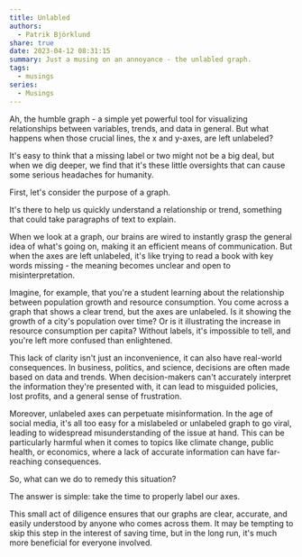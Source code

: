 ```yaml
---
title: Unlabled
authors:
  - Patrik Björklund
share: true
date: 2023-04-12 08:31:15
summary: Just a musing on an annoyance - the unlabled graph.
tags:
  - musings
series:
  - Musings
---
```

Ah, the humble graph - a simple yet powerful tool for visualizing relationships between variables, trends, and data in general. But what happens when those crucial lines, the x and y-axes, are left unlabeled? 

It's easy to think that a missing label or two might not be a big deal, but when we dig deeper, we find that it's these little oversights that can cause some serious headaches for humanity.

First, let's consider the purpose of a graph. 

It's there to help us quickly understand a relationship or trend, something that could take paragraphs of text to explain. 

When we look at a graph, our brains are wired to instantly grasp the general idea of what's going on, making it an efficient means of communication. But when the axes are left unlabeled, it's like trying to read a book with key words missing - the meaning becomes unclear and open to misinterpretation.

Imagine, for example, that you're a student learning about the relationship between population growth and resource consumption. You come across a graph that shows a clear trend, but the axes are unlabeled. Is it showing the growth of a city's population over time? Or is it illustrating the increase in resource consumption per capita? Without labels, it's impossible to tell, and you're left more confused than enlightened.

This lack of clarity isn't just an inconvenience, it can also have real-world consequences. In business, politics, and science, decisions are often made based on data and trends. When decision-makers can't accurately interpret the information they're presented with, it can lead to misguided policies, lost profits, and a general sense of frustration.

Moreover, unlabeled axes can perpetuate misinformation. In the age of social media, it's all too easy for a mislabeled or unlabeled graph to go viral, leading to widespread misunderstanding of the issue at hand. This can be particularly harmful when it comes to topics like climate change, public health, or economics, where a lack of accurate information can have far-reaching consequences.

So, what can we do to remedy this situation? 

The answer is simple: take the time to properly label our axes. 

This small act of diligence ensures that our graphs are clear, accurate, and easily understood by anyone who comes across them. It may be tempting to skip this step in the interest of saving time, but in the long run, it's much more beneficial for everyone involved.
